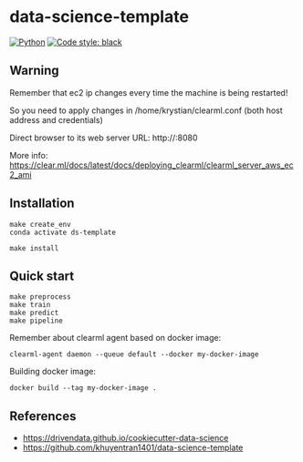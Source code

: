 # data-science-template

<a href="https://www.python.org/"><img alt="Python" src="https://img.shields.io/badge/-Python 3.10+-blue?style=for-the-badge&logo=python&logoColor=white"></a>
<a href="https://black.readthedocs.io/en/stable/"><img alt="Code style: black" src="https://img.shields.io/badge/code%20style-black-black.svg?style=for-the-badge&labelColor=gray"></a>

## Warning

Remember that ec2 ip changes every time the machine is being restarted!

So you need to apply changes in /home/krystian/clearml.conf (both host address and credentials)

Direct browser to its web server URL: http://<Server Address>:8080

More info: https://clear.ml/docs/latest/docs/deploying_clearml/clearml_server_aws_ec2_ami

## Installation

```shell
make create_env
conda activate ds-template

make install
```

## Quick start

```shell
make preprocess
make train
make predict
make pipeline
```

Remember about clearml agent based on docker image:

```shell
clearml-agent daemon --queue default --docker my-docker-image
```

Building docker image:

```shell
docker build --tag my-docker-image .
```




## References

* https://drivendata.github.io/cookiecutter-data-science
* https://github.com/khuyentran1401/data-science-template